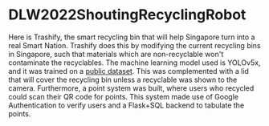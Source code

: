 # DLW2022ShoutingRecyclingRobot
Here is Trashify, the smart recycling bin that will help Singapore turn into a real Smart Nation. Trashify does this by modifying the current recycling bins in Singapore, such that materials which are non-recyclable won't contaminate the recyclables.
The machine learning model used is YOLOv5x, and it was trained on a [public dataset](https://universe.roboflow.com/squid/packaging/dataset/3). This was complemented with a lid that will cover the recycling bin unless a recyclable was shown to the camera. 
Furthermore, a point system was built, where users who recycled could scan their QR code for points. This system made use of Google Authentication to verify users and a Flask+SQL backend to tabulate the points.
